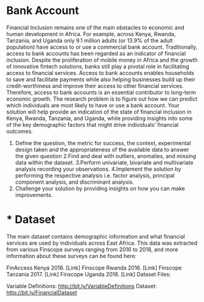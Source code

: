 # Bank Account
Financial Inclusion remains one of the main obstacles to economic and human development in Africa. For example, across Kenya, Rwanda, Tanzania, and Uganda only 9.1 million adults (or 13.9% of the adult population) have access to or use a commercial bank account.
Traditionally, access to bank accounts has been regarded as an indicator of financial inclusion. Despite the proliferation of mobile money in Africa and the growth of innovative fintech solutions, banks still play a pivotal role in facilitating access to financial services. Access to bank accounts enables households to save and facilitate payments while also helping businesses build up their credit-worthiness and improve their access to other financial services. Therefore, access to bank accounts is an essential contributor to long-term economic growth.
The research problem is to figure out how we can predict which individuals are most likely to have or use a bank account. Your solution will help provide an indication of the state of financial inclusion in Kenya, Rwanda, Tanzania, and Uganda, while providing insights into some of the key demographic factors that might drive individuals’ financial outcomes.
 1. Define the question, the metric for success, the context, experimental design taken and the appropriateness of the available data to answer the given question
 2.Find and deal with outliers, anomalies, and missing data within the dataset.
 3.Perform univariate, bivariate and multivariate analysis recording your observations.
 4.Implement the solution by performing the respective analysis i.e. factor analysis, principal component analysis, and discriminant analysis.
 5. Challenge your solution by providing insights on how you can make improvements.

# * Dataset

The main dataset contains demographic information and what financial services are used by individuals across East Africa. This data was extracted from various Finscope surveys ranging from 2016 to 2018, and more information about these surveys can be found here:

FinAccess Kenya 2018. [Link]
Finscope Rwanda 2016. [Link]
Finscope Tanzania 2017. [Link]
Finscope Uganda 2018. [Link]
Dataset Files:

Variable Definitions: http://bit.ly/VariableDefinitions 
Dataset: http://bit.ly/FinancialDataset 
